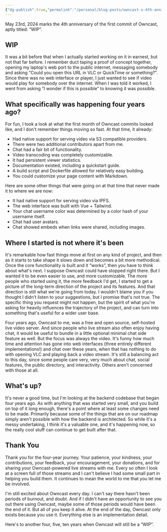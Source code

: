 ```yaml
---
{"dg-publish":true,"permalink":"/personal/blog-posts/owncast-s-4th-anniversary/","tags":["gardenEntry"],"noteIcon":""}
---
```


May 23rd, 2024 marks the 4th anniversary of the first commit of Owncast, aptly titled: “WIP”. 

## WIP

It was a bit before that when I actually started working on it in earnest, but not that far before. I remember duct taping a proof of concept together, opening my laptop's web port to the public internet, messaging somebody and asking “Could you open this URL in VLC or QuickTime or something?”. Since there was no web interface or player, I just wanted to see if video would play for somebody over the internet. When I was told it worked, I went from asking “I wonder if this is possible” to knowing it was possible. 

## What specifically was happening four years ago?

For fun, I took a look at what the first month of Owncast commits looked like, and I don't remember things moving so fast. At that time, it already:
- Had native support for serving video via S3 compatible providers.
- There were two additional contributors apart from me.
- Chat had a fair bit of functionality.
- Video transcoding was completely customizable.
- It had persistent viewer statistics.
- Documentation existed, including a quickstart guide.
- A build script and Dockerfile allowed for relatively easy building.
- You could customize your page content with Markdown.

Here are some other things that were going on at that time that never made it to where we are now:
- It had native support for serving video via IPFS.
- The web interface was built with Vue + Tailwind.
- Your chat username color was determined by a color hash of your username itself.
- Chat had user avatars.
- Chat showed embeds when links were shared, including images.

## Where I started is not where it's been

It's remarkable how fast things move at first on any kind of project, and then as it starts to take shape it slows down and becomes a bit more methodical. Once the core functionality is built and it “works”, then you have to think about what's next. I suppose Owncast could have stopped right there. But I wanted it to be even easier to use, and more customizable. The more people who started using it, the more feedback I'd get, I started to get a picture of the long-term direction of the project and its features. And that direction is still what we're going from today. I wouldn't blame you if you thought I didn't listen to your suggestions, but I promise that's not true. The specific thing you request might not happen, but the spirit of what you're asking for heavily influences the trajectory of the project, and can turn into something that's useful for a wider user base. 

Four years ago, Owncast to me, was a free and open source, self-hosted live video server. And since people who live stream also often enjoy having chat, it would be useful to bundle in a little optional minimal chat side feature as well. But the focus was always the video. It's funny how much time and attention has gone into web interfaces (three entirely different implementations!) and chat over these years, when that has nothing to do with opening VLC and playing back a video stream. It's still a balancing act to this day, since some people care very, very much about chat, social features, the public directory, and interactivity. Others aren't concerned with those at all.

## What's up?

It's never a good time, but I'm looking at the backend codebase that began four years ago. As with anything that was started very small, and you build on top of it long enough, there's a point where at least some changes need to be made. Primarily because some of the things that are on our roadmap simply aren't possible with how the backend is architected. So while it's a messy undertaking, I think it's a valuable one, and it's happening now, so the really cool stuff can continue to get built after that.

## Thank You

Thank you for the four-year journey. Your patience, your kindness, your contributions, your feedback, your encouragement, your donations, and for sharing your Owncast-powered live streams with me. Every so often I look at a screen full of those streams and I can't believe I had some small part in helping you build them. It continues to mean the world to me that you let me be involved. 

I'm still excited about Owncast every day. I can't say there hasn't been periods of burnout, and doubt. And if I didn't have an opportunity to see you out there using Owncast, maybe some of those periods would have been the end of it. But all of you keep it alive. At the end of the day, Owncast only exists because you use it. Everything else is an implementation detail.

Here's to another four, five, ten years when Owncast will still be a “WIP”.


